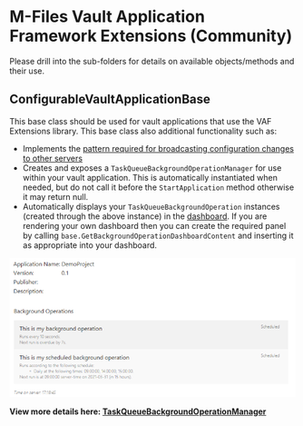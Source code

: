 ﻿# M-Files Vault Application Framework Extensions (Community)

Please drill into the sub-folders for details on available objects/methods and their use.

## ConfigurableVaultApplicationBase<T>

This base class should be used for vault applications that use the VAF Extensions library.  This base class also additional functionality such as:

* Implements the [pattern required for broadcasting configuration changes to other servers](https://developer.m-files.com/Frameworks/Vault-Application-Framework/Multi-Server-Mode/#configuration-changes)
* Creates and exposes a `TaskQueueBackgroundOperationManager` for use within your vault application.  This is automatically instantiated when needed, but do not call it before the `StartApplication` method otherwise it may return null.
* Automatically displays your `TaskQueueBackgroundOperation` instances (created through the above instance) in the [dashboard](https://developer.m-files.com/Frameworks/Vault-Application-Framework/Configuration/Custom-Dashboards/).  If you are rendering your own dashboard then you can create the required panel by calling `base.GetBackgroundOperationDashboardContent` and inserting it as appropriate into your dashboard.

![An image showing a sample dashboard with a list of background operations and their current status](sample-dashboard.png)

**View more details here: [TaskQueueBackgroundOperationManager](TaskQueueBackgroundOperations/TaskQueueBackgroundOperationManager)**